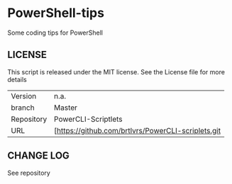# PowerShell-tips
Some coding tips for PowerShell

## LICENSE

This script is released under the MIT license. See the License file for more details

| | |
|---|---|
| Version | n.a.|
| branch | Master|
| Repository | PowerCLI-Scriptlets |
| URL |[https://github.com/brtlvrs/PowerCLI-scriplets.git |

## CHANGE LOG

See repository

